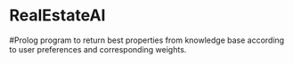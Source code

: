 # RealEstateAI

#Prolog program to return best properties from knowledge base according to user preferences and corresponding weights.
